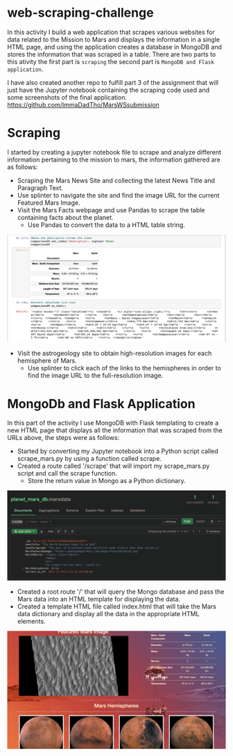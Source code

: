 # web-scraping-challenge

In this activity I build a web application that scrapes various websites for data related to the Mission to Mars and displays the information in a single HTML page, and using the application creates a database in MongoDB and stores the information that was scraped in a table. There are two parts to this ativity the first part is `scraping` the second part is `MongoDB and Flask application`.

I have also created another repo to fulfill part 3 of the assignment that will just have the Jupyter notebook containing the scraping code used and some screenshots of the final application.
https://github.com/ImmaDadTho/MarsWSsubmission

# Scraping

I started by creating a jupyter notebook file to scrape and analyze different information pertaining to the mission to mars, the information gathered are as follows:


* Scraping the Mars News Site and collecting the latest News Title and Paragraph Text. 
* Use splinter to navigate the site and find the image URL for the current Featured Mars Image.
* Visit the Mars Facts webpage and use Pandas to scrape the table containing facts about the planet.
  * Use Pandas to convert the data to a HTML table string.
  
![Alt text](missions_to_mars/screenshots/jupyterFactspythontoHtml.jpg?raw=true "Title")

* Visit the astrogeology site to obtain high-resolution images for each hemisphere of Mars.
  * Use splinter to click each of the links to the hemispheres in order to find the image URL to the full-resolution image.
  
  
# MongoDb and Flask Application

In this part of the activity I use MongoDB with Flask templating to create a new HTML page that displays all the information that was scraped from the URLs above, the steps were as follows:

* Started by converting my Jupyter notebook into a Python script called scrape_mars.py by using a function called scrape. 
* Created a route called '/scrape' that will import my scrape_mars.py script and call the scrape function.
  * Store the return value in Mongo as a Python dictionary.
  
![Alt text](missions_to_mars/screenshots/MongoDbScreenshot.jpg?raw=true "Title")

* Created a root route '/' that will query the Mongo database and pass the Mars data into an HTML template for displaying the data.
* Created a template HTML file called index.html that will take the Mars data dictionary and display all the data in the appropriate HTML elements. 

![Alt text](missions_to_mars/screenshots/indexpagescreenshot.jpg?raw=true "Title")
